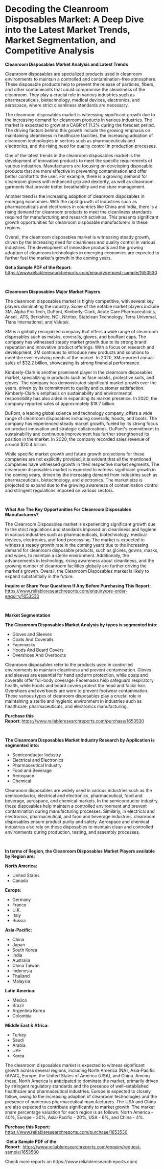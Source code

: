<p><h1>Decoding the Cleanroom Disposables Market: A Deep Dive into the Latest Market Trends, Market Segmentation, and Competitive Analysis</h1></p><p><strong>Cleanroom Disposables Market Analysis and Latest Trends</strong></p>
<p><p>Cleanroom disposables are specialized products used in cleanroom environments to maintain a controlled and contamination-free atmosphere. These disposable products help to prevent the release of particles, fibers, and other contaminants that could compromise the cleanliness of the cleanroom. They play a crucial role in various industries such as pharmaceuticals, biotechnology, medical devices, electronics, and aerospace, where strict cleanliness standards are necessary.</p><p>The cleanroom disposables market is witnessing significant growth due to the increasing demand for cleanroom products in various industries. The market is expected to grow at a CAGR of 11.2% during the forecast period. The driving factors behind this growth include the growing emphasis on maintaining cleanliness in healthcare facilities, the increasing adoption of cleanroom technologies in sectors such as pharmaceuticals and electronics, and the rising need for quality control in production processes.</p><p>One of the latest trends in the cleanroom disposables market is the development of innovative products to meet the specific requirements of various industries. Manufacturers are focusing on developing disposable products that are more effective in preventing contamination and offer better comfort to the user. For example, there is a growing demand for cleanroom gloves with enhanced grip and dexterity, as well as cleanroom garments that provide better breathability and moisture management.</p><p>Another trend is the increasing adoption of cleanroom disposables in emerging economies. With the rapid growth of industries such as pharmaceuticals and electronics in countries like China and India, there is a rising demand for cleanroom products to meet the cleanliness standards required for manufacturing and research activities. This presents significant growth opportunities for cleanroom disposable manufacturers in these regions.</p><p>Overall, the cleanroom disposables market is witnessing steady growth, driven by the increasing need for cleanliness and quality control in various industries. The development of innovative products and the growing adoption of cleanroom technologies in emerging economies are expected to further fuel the market's growth in the coming years.</p></p>
<p><strong>Get a Sample PDF of the Report:&nbsp;</strong> <a href="https://www.reliableresearchreports.com/enquiry/request-sample/1653530">https://www.reliableresearchreports.com/enquiry/request-sample/1653530</a></p>
<p>&nbsp;</p>
<p><strong>Cleanroom Disposables Major Market Players</strong></p>
<p><p>The cleanroom disposables market is highly competitive, with several key players dominating the industry. Some of the notable market players include 3M, Alpha Pro Tech, DuPont, Kimberly-Clark, Acute Care Pharmaceuticals, Ansell, ATS, Berkshire, NCI, Nitritex, Statclean Technology, Terra Universal, Tians International, and Valutek. </p><p>3M is a globally recognized company that offers a wide range of cleanroom disposables such as masks, coveralls, gloves, and bouffant caps. The company has witnessed steady market growth due to its strong brand reputation and innovative product offerings. With a focus on research and development, 3M continues to introduce new products and solutions to meet the ever-evolving needs of the market. In 2020, 3M reported annual sales of $32.2 billion, showcasing its strong financial performance.</p><p>Kimberly-Clark is another prominent player in the cleanroom disposables market, specializing in products such as face masks, protective suits, and gloves. The company has demonstrated significant market growth over the years, driven by its commitment to quality and customer satisfaction. Kimberly-Clark's emphasis on sustainability and environmental responsibility has also aided in expanding its market presence. In 2020, the company reported sales of approximately $18.7 billion.</p><p>DuPont, a leading global science and technology company, offers a wide range of cleanroom disposables including coveralls, hoods, and boots. The company has experienced steady market growth, fueled by its strong focus on product innovation and strategic collaborations. DuPont's commitment to sustainability and continuous improvement has further strengthened its position in the market. In 2020, the company recorded sales revenue of around $20.4 billion.</p><p>While specific market growth and future growth projections for these companies are not explicitly provided, it is evident that all the mentioned companies have witnessed growth in their respective market segments. The cleanroom disposables market is expected to witness significant growth in the coming years, driven by the increasing demand from industries such as pharmaceuticals, biotechnology, and electronics. The market size is projected to expand due to the growing awareness of contamination control and stringent regulations imposed on various sectors.</p></p>
<p>&nbsp;</p>
<p><strong>What Are The Key Opportunities For Cleanroom Disposables Manufacturers?</strong></p>
<p><p>The Cleanroom Disposables market is experiencing significant growth due to the strict regulations and standards imposed on cleanliness and hygiene in various industries such as pharmaceuticals, biotechnology, medical devices, electronics, and food processing. The market is expected to witness a steady growth rate in the coming years due to the increasing demand for cleanroom disposable products, such as gloves, gowns, masks, and wipes, to maintain a sterile environment. Additionally, the advancements in technology, rising awareness about cleanliness, and the growing number of cleanroom facilities globally are further driving the market's growth. Overall, the Cleanroom Disposables market is likely to expand substantially in the future.</p></p>
<p><strong>Inquire or Share Your Questions If Any Before Purchasing This Report:</strong> <a href="https://www.reliableresearchreports.com/enquiry/pre-order-enquiry/1653530">https://www.reliableresearchreports.com/enquiry/pre-order-enquiry/1653530</a></p>
<p>&nbsp;</p>
<p><strong>Market Segmentation</strong></p>
<p><strong>The Cleanroom Disposables Market Analysis by types is segmented into:</strong></p>
<p><ul><li>Gloves and Sleeves</li><li>Coats And Coveralls</li><li>Facemasks</li><li>Hoods And Beard Covers</li><li>Overshoes And Overboots</li></ul></p>
<p><p>Cleanroom disposables refer to the products used in controlled environments to maintain cleanliness and prevent contamination. Gloves and sleeves are essential for hand and arm protection, while coats and coveralls offer full-body coverage. Facemasks help safeguard respiratory health, while hoods and beard covers protect the head and facial hair. Overshoes and overboots are worn to prevent footwear contamination. These various types of cleanroom disposables play a crucial role in maintaining a sterile and hygienic environment in industries such as healthcare, pharmaceuticals, and electronics manufacturing.</p></p>
<p><strong>Purchase this Report:&nbsp;</strong><a href="https://www.reliableresearchreports.com/purchase/1653530">https://www.reliableresearchreports.com/purchase/1653530</a></p>
<p>&nbsp;</p>
<p><strong>The Cleanroom Disposables Market Industry Research by Application is segmented into:</strong></p>
<p><ul><li>Semiconductor Industry</li><li>Electrical and Electronics</li><li>Pharmaceutical Industry</li><li>Food and Beverage</li><li>Aerospace</li><li>Chemical</li></ul></p>
<p><p>Cleanroom disposables are widely used in various industries such as the semiconductor, electrical and electronics, pharmaceutical, food and beverage, aerospace, and chemical markets. In the semiconductor industry, these disposables help maintain a controlled environment and prevent contamination during manufacturing processes. Similarly, in electrical and electronics, pharmaceutical, and food and beverage industries, cleanroom disposables ensure product purity and safety. Aerospace and chemical industries also rely on these disposables to maintain clean and controlled environments during production, testing, and assembly processes.</p></p>
<p>&nbsp;</p>
<p><strong>In terms of Region, the Cleanroom Disposables Market Players available by Region are:</strong></p>
<p>
    <p> <strong> North America: </strong>
        <ul>
            <li>United States</li>
            <li>Canada</li>
        </ul>
        </p> 
    <p> <strong> Europe: </strong>
        <ul>
            <li>Germany</li>
            <li>France</li>
            <li>U.K.</li>
            <li>Italy</li>
            <li>Russia</li>
        </ul>
        </p> 
    <p> <strong> Asia-Pacific: </strong>
        <ul>
            <li>China</li>
            <li>Japan</li>
            <li>South Korea</li>
            <li>India</li>
            <li>Australia</li>
            <li>China Taiwan</li>
            <li>Indonesia</li>
            <li>Thailand</li>
            <li>Malaysia</li>
        </ul>
        </p> 
    <p> <strong> Latin America: </strong>
        <ul>
            <li>Mexico</li>
            <li>Brazil</li>
            <li>Argentina Korea</li>
            <li>Colombia</li>
        </ul>
        </p> 
    <p> <strong> Middle East & Africa: </strong>
        <ul>
            <li>Turkey</li>
            <li>Saudi</li>
            <li>Arabia</li>
            <li>UAE</li>
            <li>Korea</li>
        </ul>
    </p>
    </p>
<p><p>The cleanroom disposables market is expected to witness significant growth across several regions, including North America (NA), Asia-Pacific (APAC), Europe, the United States of America (USA), and China. Among these, North America is anticipated to dominate the market, primarily driven by stringent regulatory standards and the presence of well-established healthcare and pharmaceutical industries. Europe is expected to closely follow, owing to the increasing adoption of cleanroom technologies and the presence of numerous pharmaceutical manufacturers. The USA and China are also expected to contribute significantly to market growth. The market share percentage valuation for each region is as follows: North America - 40%, Europe - 30%, Asia-Pacific - 20%, USA - 6%, and China - 4%.</p></p>
<p><strong>Purchase this Report: </strong><a href="https://www.reliableresearchreports.com/purchase/1653530">https://www.reliableresearchreports.com/purchase/1653530</a></p>
<p>&nbsp;<strong>Get a Sample PDF of the Report:&nbsp;&nbsp;</strong><a href="https://www.reliableresearchreports.com/enquiry/request-sample/1653530">https://www.reliableresearchreports.com/enquiry/request-sample/1653530</a></p>
<p><strong></strong></p>
<p>Check more reports on https://www.reliableresearchreports.com/</p>